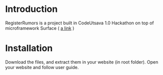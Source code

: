 # Introduction
RegisterRumors is a project built in CodeUtsava 1.0 Hackathon on top of microframework Surface ( [a link](https://github.com/feat7/Surface) ) 

# Installation
Download the files, and extract them in your website (in root folder).
Open your website and follow user guide.
